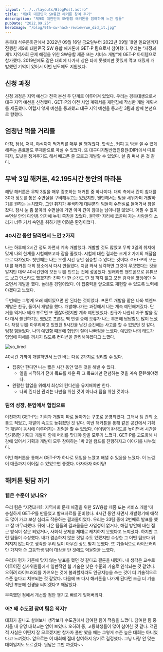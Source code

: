 ```yaml
---
layout: "../../layouts/BlogPost.astro"
title: "제9회 대한민국 SW융합 해커톤 참여 후기"
description: "제9회 대한민국 SW융합 해커톤을 참여하며 느낀 점들"
pubDate: "2022.09.25"
heroImage: "/blog/9th-sw-hack-review/we_did_it.jpg"
---
```


충북대 석우문화관에서 2022년 09월 16일 금요일부터 2022년 09월 18일 일요일까지 진행한 제9회 대한민국 SW 융합 해커톤에 GET-P 팀으로서 참여했다. 우리는 “지정과제1: 지역사회 문제 해결을 위한 SW융합 제품 또는 서비스 개발“에 GET-P 아이템으로 참가했다. 2019년에도 같은 대회에 나가서 상은 타지 못했지만 맛있게 먹고 재밌게 개발했던 기억이 있어서 이번 년도에도 지원했다.

## 신청 과정

신청 과정은 지역 예선과 전국 본선 두 단계로 이루어져 있었다. 우리는 경북대생으로서 대구 지역 예선을 신청했다. GET-P의 이전 사업 계획서를 재편집해 작성한 개발 계획서를 제출했다. 어렵지 않게 예선을 통과했고 대구 지역 예선을 통과한 3팀과 함께 본선으로 향했다.

## 엄청난 먹을 거리들

아침, 점심, 저녁, 야식까지 먹거리를 매우 잘 챙겨줬다. 핫식스, 커피 등 밤을 샐 수 있게 해주는 음료들도 무제한으로 마실 수 있었다. 또 대구디지털산업진흥원(DIP)에서 따로 피자, 도넛을 챙겨주기도 해서 배고픈 줄 모르고 개발할 수 있었다. 살 좀 쪄서 온 것 같다.

## 무박 3일 해커톤, 42.195시간 동안의 마라톤

해당 해커톤은 무박 3일을 매우 강조하는 해커톤 중 하나이다. 대회 측에서 간이 침대를 30개 정도를 놓은 수면실을 구비해두고는 있었지만, 왠만해서는 밤을 새워가며 개발하기를 원하는 눈치였다. 그런 취지가 무색하게 대부분의 팀들이 수면실로 들어가서 잠을 잤다. 잠시 눈 좀 붙이러 수면실에 가면 이미 간이 침대는 남아나질 않았다. 어쩔 수 없이 수면실 안의 다인용 의자에 누워 쪽잠을 잤었다. 불편한 자리에 코골며 자는 사람들의 소리가 너무 커서 숙면을 취하기엔 어려운 환경이었다.

### 40시간 동안 달리면서 느낀 2가지

나는 하루에 2시간 정도 자면서 계속 개발했다. 개발할 것도 많았고 무박 3일의 취지에 맞게 나의 한계를 시험해보고자 잠을 줄였다. 시험에 대한 결과는 크게 2 가지의 깨달음으로 다가왔다. 첫번째는 나는 오랜 시간 동안 집중할 수 있다는 것이다. GET-P의 모든 UI를 해커톤 대회 장소에서 다시 만들었다. 지금 와서 생각하면 그것이 무모했다는 것을 알지만 대략 40시간만에 모든 UI를 만드는 것에 성공했다. 원래라면 핸드폰으로 유튜브도 보고 인스타도 했겠지만 진짜 단 한 순간도 딴 짓 하지 않고 모든 감각을 코딩에만 쏟으면서 개발을 했다. 놀라운 경험이었다. 이 집중력을 앞으로도 재현할 수 있도록 노력해야겠다고 느꼈다.

두번째는 그렇게 오래 깨어있으면 안 된다는 것이었다. 프론트 개발을 맡은 나와 백엔드 개발은 찬규, 둘이서 개발을 했다. 개발해나가는 과정에서 나는 계속 예민해져갔다. 단 거를 먹거나 배가 부르면 또 괜찮아졌지만 계속 예민했었다. 찬규가 나한테 자꾸 발을 갖다 대서 불편하기도 했었고 프론트 백 연결 중에 오류가 나는 부분에 답답함도 많이 느꼈다. 채팅 UI를 마무리하고 있었던 5시간을 남긴 순간에는 사고를 할 수 없었던 것 같다. 엄청 힘들었다. 나의 예민함 때문에 협업의 질이 나빠짐을 느꼈다. 예민한 나의 태도가 협업에 피해를 끼치지 않도록 컨디션을 관리해야겠다고 느꼈다.

![so_tired](/blog/9th-sw-hack-review/so_tired.jpg)

40시간 가까이 개발하면서 느낀 바는 다음 2가지로 정리할 수 있다.

- 집중만 한다면 나는 짧은 시간 동안 많은 것을 해낼 수 있다.
  - 일을 시작하기 전에 목표를 세운 뒤 그 목표에만 전념하는 것을 계속 훈련해야겠다.
- 완활한 협업을 위해서 최상의 컨디션을 유지해야만 한다.
  - 나의 컨디션 관리는 나만을 위한 것이 아니라 팀을 위한 것이다.

### 팀의 성장, 분업에서 협업으로

이전까지 GET-P는 기획과 개발이 따로 돌아가는 구조로 운영되었다. 그래서 팀 간의 소통도 적었고, 개발의 속도도 늦춰졌던 것 같다. 이번 해커톤을 통해 같은 공간에서 기획과 개발이 동시에 이루어지는 경험을 할 수 있었다. 아이템의 완성도를 높이면서 시간을 당기려면 기획과 개발이 함께 머리를 맞대야 함을 모두가 느꼈다. GET-P를 고도화해 나감에 있어서 기획과 개발이 모두 참여하는 1박 2일 캠프를 진행하자고 이야기를 나누었다.

이번 해커톤을 통해서 GET-P가 하나로 모임을 느꼈고 해낼 수 있음을 느꼈다. 이 느낌이 매출까지 이어질 수 있었으면 좋겠다. 아자아자 화이팅!

## 해커톤 뒷담 까기

### 웹은 수준이 낮나요?

우리 팀은 “지정과제1: 지역사회 문제 해결을 위한 SW융합 제품 또는 서비스 개발“에 충실하게 GET-P를 만들었고 발표자료를 준비했다. 4시간 동안 자면서 개발했기에 애착도 많이 가고 보상 심리도 작용하는 결과물이었다. 우리는 33팀 중에 2번째로 발표를 했고 잘 마무리했다. 뒤에 나온 팀들의 결과물들은 사업성이 없거나, 해결 방안에 대한 접근 방식이 잘못 되었거나, 사회적 문제를 제대로 캐치하지 못했다고 느껴졌다. 하지만 그런 팀들이 수상했다. 내가 겸손하지 않은 것일 수도 있겠지만 수상한 그 어떤 팀보다 뒤쳐지지 않는다고 생각한 우리 팀이 아무런 상도 받지 못했다. 또 기술적으로 라이브러리만 가져와 쓴 고등학생 팀이 대상을 탄 것에도 억울함을 느꼈다.

우리가 평가 기준에 맞지 않는 발표를 했던 것 같다고 결론을 내렸다. 내 생각은 교수로 이루어진 심사위원들에게 일반적인 웹 기술은 낮은 수준의 기술로 인식되는 것 같았다. 오히려 라이브러리를 가져오는 것에 불과할지라도 인공지능을 쓰는 것이 더 기술적으로 수준 높다고 치부되는 것 같았다. 다음에 또 다시 해커톤을 나가게 된다면 조금 더 기술적인 부분에 신경을 써야겠다고 깨달았다.

부족했던 점에서 개선할 점만 챙기고 빠르게 잊어버리자.

### 어? 왜 수도권 참여 팀은 적지?

대회가 끝나고 살펴보니 생각보다 수도권에서 참여한 팀이 적음을 느꼈다. 참여한 팀 중 서울 내 유명 대학교는 없어 보였다. 오히려 중, 고등학생들이 많이 참여한 것 같다. 객관적 사실은 어떤지 잘 모르겠지만 참가자 풀만 봤을 때는 그렇게 수준 높은 대회는 아니었다고 느껴졌다. 앞으로는 이 대회에 절대 참여하지 않기로 결정했다. 그냥 나랑 안 맞는 대회일지도 모르겠다. 뒷담은 그만 까겠다~~
